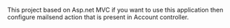 This project based on Asp.net MVC
if you want to use this application then configure mailsend action that is present in Account controller.